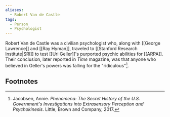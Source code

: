 ```yaml
---
aliases:
  - Robert Van de Castle
tags:
  - Person
  - Psychologist
---
```

Robert Van de Castle was a civilian psychologist who, along with [[George Lawrence]] and [[Ray Hyman]], traveled to [[Stanford Research Institute|SRI]] to test [[Uri Geller]]'s purported psychic abilities for [[ARPA]]. Their conclusion, later reported in *Time* magazine, was that anyone who believed in Geller's powers was falling for the "ridiculous"[^1].

## Footnotes
[^1]: Jacobsen, Annie. *Phenomena: The Secret History of the U.S. Government's Investigations into Extrasensory Perception and Psychokinesis*. Little, Brown and Company, 2017.

